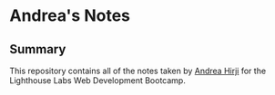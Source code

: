 # Andrea's Notes
## Summary
This repository contains all of the notes taken by [Andrea Hirji](https://github.com/andreamayhirji) for the Lighthouse Labs Web Development Bootcamp.
